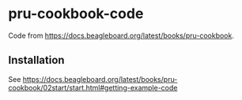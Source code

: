 # pru-cookbook-code

Code from https://docs.beagleboard.org/latest/books/pru-cookbook.

## Installation

See https://docs.beagleboard.org/latest/books/pru-cookbook/02start/start.html#getting-example-code
